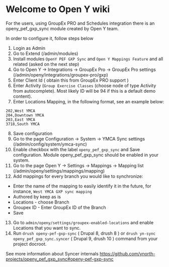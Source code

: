 # Welcome to Open Y wiki

For the users, using GroupEx PRO and Schedules integration there is an openy_pef_gxp_sync module created by Open Y team.

In order to configure it, follow steps below


1. Login as Admin 
2. Go to Extend (/admin/modules)
3. Install modules `OpenY PEF GXP Sync` and `Open Y Mappings Feature`  and all related (asked on the next step)
4. Go to Open Y -> Integrations -> GroupEx Pro -> GroupEx Pro settings (/admin/openy/integrations/groupex-pro/gxp)
5. Enter Client Id ( obtain this from GroupEx PRO support )
6. Enter Activity (`Group Exercise Classes` (choose node of type Activity from autocomplete). Most likely ID will be 94 if this is a default demo content). 
7. Enter Locations Mapping, in the following format, see an example below: 
```
202,West YMCA
204,Downtown YMCA
203,East YMCA
3718,South YMCA
```
8. Save configuration 
9. Go to the page Configuration -> System -> YMCA Sync settings (/admin/config/system/ymca-sync)
10. Enable checkbox with the label `openy_pef_gxp_sync` and Save configuration. Module openy_pef_gxp_sync should be enabled in your system.
11. Go to the page Open Y -> Settings -> Mappings -> Mapping list (/admin/openy/settings/mappings/mapping)
12. Add mappings for every branch you would like to synchronize: 
- Enter the name of the mapping to easily identify it in the future, for instance, `West YMCA GXP sync mapping`
- Authored by keep as is
- Locations - choose Branch
- Groupex ID - Enter GroupEx ID of the Branch
- Save
13. Go to `admin/openy/settings/groupex-enabled-locations` and enable Locations that you want to sync.
14. Run `drush openy-pef-gxp-sync` ( Drupal 8, drush 8 ) or `drush yn-sync openy_pef_gxp_sync.syncer` ( Drupal 9, drush 10 ) command from your project docroot.


See more information about Syncer internals https://github.com/ynorth-projects/openy_pef_gxp_sync#openy-pef-gxp-sync

